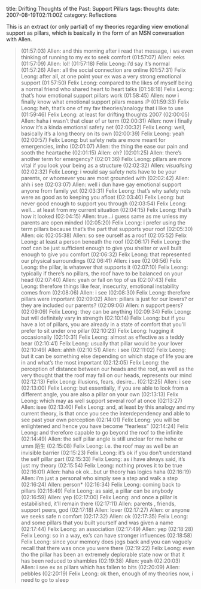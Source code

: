 title: Drifting Thoughts of the Past: Support Pillars
tags: thoughts
date: 2007-08-19T02:11:00Z
category: Reflections

This is an extract (or only partial) of my theories regarding view emotional support as pillars, which is basically in the form of an MSN conversation with Allen.

> (01:57:03) Allen: and this morning after i read that message, i ws even thinking of running to my ex to seek comfort
> (01:57:07) Allen: eeks
> (01:57:09) Allen: lol!
> (01:57:18) Felix Leong: i’d say it’s normal
> (01:57:26) Allen: all the social connection are online
> (01:57:31) Felix Leong: after all, at one point your ex was a very strong emotional support
> (01:57:50) Felix Leong: compared to the likes of myself being a normal friend who shared heart to heart talks
> (01:58:18) Felix Leong: that’s how emotional support pillars work
> (01:58:45) Allen: now i finally know what emotional support pilars means :P
> (01:59:33) Felix Leong: heh, that’s one of my fav theories/analogy that i like to use
> (01:59:46) Felix Leong: at least for drifting thoughts 2007
> (02:00:05) Allen: haha i wasn’t that clear of ur term
> (02:00:31) Allen: now i finally know it’s a kinda emotional safety net
> (02:00:32) Felix Leong: well, basically it’s a long theory on its own
> (02:00:39) Felix Leong: yeah
> (02:00:57) Felix Leong: but safety nets are more meant for emergencies, imho
> (02:01:07) Allen: the thing the ease our pain and sooth the heartache
> (02:01:15) Allen: oh?
> (02:01:25) Allen: there’s another term for emergency?
> (02:01:36) Felix Leong: pillars are more vital if you look your being as a structure
> (02:02:32) Allen: *visualising*
> (02:02:32) Felix Leong: i would say safety nets have to be your parents, or whomever you are most grounded with
> (02:02:42) Allen: ahh i see
> (02:03:07) Allen: well i dun have gay emotional support anyone from family yet
> (02:03:31) Felix Leong: that’s why safety nets were as good as to keeping you afloat
> (02:03:40) Felix Leong: but never good enough to support you through
> (02:03:54) Felix Leong: well… at least from my current situation
> (02:04:15) Felix Leong: that’s how it looked
> (02:04:15) Allen: true…i guess same as me unless my parents are open minded
> (02:05:20) Felix Leong: i prefer using the term pillars because that’s the part that supports your roof
> (02:05:30) Allen: oic
> (02:05:38) Allen: so see ourself as a roof
> (02:05:52) Felix Leong: at least a person beneath the roof
> (02:06:17) Felix Leong: the roof can be just sufficient enough to give you shelter or well built enough to give you comfort
> (02:06:32) Felix Leong: that represented our physical surroundings
> (02:06:41) Allen: i see
> (02:06:56) Felix Leong: the pillar, is whatever that supports it
> (02:07:10) Felix Leong: typically if there’s no pillars, the roof have to be balanced on your head
> (02:07:40) Allen: yeah or fall on top of us
> (02:07:43) Felix Leong: therefore things like fear, insecurity, emotional instability comes from
> (02:08:06) Allen: i see
> (02:08:30) Felix Leong: therefore pillars were important
> (02:09:02) Allen: pillars is just for our lovers? or they are included our parents?
> (02:09:06) Allen: n support peers?
> (02:09:09) Felix Leong: they can be anything
> (02:09:34) Felix Leong: but will definitely vary in strength
> (02:10:14) Felix Leong: but if you have a lot of pillars, you are already in a state of comfort that you’ll prefer to sit under one pillar
> (02:10:23) Felix Leong: hugging it occasionally
> (02:10:31) Felix Leong: almost as effective as a teddy bear
> (02:10:41) Felix Leong: usually that pillar would be your lover
> (02:10:49) Allen: ahhh
> (02:10:51) Allen: i see
> (02:11:02) Felix Leong: but it can be something else depending on which stage of life you are in and what’s the most important
> (02:12:05) Felix Leong: the perception of distance between our heads and the roof, as well as the very thought that the roof may fall on our heads, represents our mind
> (02:12:13) Felix Leong: illusions, fears, desire…
> (02:12:25) Allen: i see
> (02:13:00) Felix Leong: but essentially, if you are able to look from a different angle, you are also a pillar on your own
> (02:13:13) Felix Leong: which may as well support several roof at once
> (02:13:27) Allen: isee
> (02:13:40) Felix Leong: and, at least by this analogy and my current theory, is that once you see the interdependency and able to see past your own perception
> (02:14:01) Felix Leong: you will be enlightened and hence you have become “fearless”
> (02:14:24) Felix Leong: and therefore capable to go beyond the roof to the infinite
> (02:14:49) Allen: the self pillar angle is still unclear for me hehe or umm 陌生
> (02:15:08) Felix Leong: i.e. the roof may as well be an invisible barrier
> (02:15:23) Felix Leong: it’s ok if you don’t understand the self pillar part
> (02:15:33) Felix Leong: as i have always said, it’s just my theory
> (02:15:54) Felix Leong: nothing proves it to be true
> (02:16:01) Allen: haha ok ok…but ur theory has logics haha
> (02:16:19) Allen: i’m just a personal who simply see a step and walk a step
> (02:16:24) Allen: person*
> (02:16:34) Felix Leong: coming back to pillars
> (02:16:49) Felix Leong: as said, a pillar can be anybody
> (02:16:59) Allen: yep
> (02:17:00) Felix Leong: and once a pillar is estabilished, it’ll remain there
> (02:17:11) Allen: parents , friends, support peers, god
> (02:17:18) Allen: lover
> (02:17:27) Allen: or anyone we seeks safe n comfort
> (02:17:32) Allen: ok
> (02:17:35) Felix Leong: and some pillars that you built yourself and was given a name
> (02:17:44) Felix Leong: an association
> (02:17:49) Allen: yep
> (02:18:28) Felix Leong: so in a way, ex’s can have stronger influences
> (02:18:58) Felix Leong: since your memory does jogs back and you can vaguely recall that there was once you were there
> (02:19:22) Felix Leong: even tho the pillar has been an extremely deplorable state now or that it has been reduced to shambles
> (02:19:38) Allen: yeah
> (02:20:03) Allen: i see ex as pillars which has fallen to bits
> (02:20:09) Allen: pebbles
> (02:20:19) Felix Leong: ok then, enough of my theories now, i need to go to sleep
